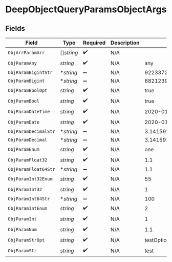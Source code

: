 # DeepObjectQueryParamsObjectArgs


## Fields

| Field                        | Type                         | Required                     | Description                  | Example                      |
| ---------------------------- | ---------------------------- | ---------------------------- | ---------------------------- | ---------------------------- |
| `ObjArrParamArr`             | []*string*                   | :heavy_check_mark:           | N/A                          |                              |
| `ObjParamAny`                | *string*                     | :heavy_check_mark:           | N/A                          | any                          |
| `ObjParamBigintStr`          | **string*                    | :heavy_minus_sign:           | N/A                          | 9223372036854775808          |
| `ObjParamBigint`             | **string*                    | :heavy_minus_sign:           | N/A                          | 8821239038968084             |
| `ObjParamBoolOpt`            | *string*                     | :heavy_check_mark:           | N/A                          | true                         |
| `ObjParamBool`               | *string*                     | :heavy_check_mark:           | N/A                          | true                         |
| `ObjParamDateTime`           | *string*                     | :heavy_check_mark:           | N/A                          | 2020-01-01T00:00:00.001Z     |
| `ObjParamDate`               | *string*                     | :heavy_check_mark:           | N/A                          | 2020-01-01                   |
| `ObjParamDecimalStr`         | **string*                    | :heavy_minus_sign:           | N/A                          | 3.14159265358979344719667586 |
| `ObjParamDecimal`            | **string*                    | :heavy_minus_sign:           | N/A                          | 3.141592653589793            |
| `ObjParamEnum`               | *string*                     | :heavy_check_mark:           | N/A                          | one                          |
| `ObjParamFloat32`            | *string*                     | :heavy_check_mark:           | N/A                          | 1.1                          |
| `ObjParamFloat64Str`         | **string*                    | :heavy_minus_sign:           | N/A                          | 1.1                          |
| `ObjParamInt32Enum`          | *string*                     | :heavy_check_mark:           | N/A                          | 55                           |
| `ObjParamInt32`              | *string*                     | :heavy_check_mark:           | N/A                          | 1                            |
| `ObjParamInt64Str`           | **string*                    | :heavy_minus_sign:           | N/A                          | 100                          |
| `ObjParamIntEnum`            | *string*                     | :heavy_check_mark:           | N/A                          | 2                            |
| `ObjParamInt`                | *string*                     | :heavy_check_mark:           | N/A                          | 1                            |
| `ObjParamNum`                | *string*                     | :heavy_check_mark:           | N/A                          | 1.1                          |
| `ObjParamStrOpt`             | *string*                     | :heavy_check_mark:           | N/A                          | testOptional                 |
| `ObjParamStr`                | *string*                     | :heavy_check_mark:           | N/A                          | test                         |
